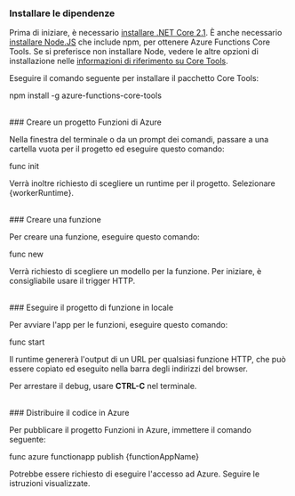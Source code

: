 ### Installare le dipendenze

Prima di iniziare, è necessario <a href="https://go.microsoft.com/fwlink/?linkid=2016373" target="_blank">installare .NET Core 2.1</a>. È anche necessario <a href="https://go.microsoft.com/fwlink/?linkid=2016195" target="_blank">installare Node.JS</a> che include npm, per ottenere Azure Functions Core Tools. Se si preferisce non installare Node, vedere le altre opzioni di installazione nelle <a href="https://go.microsoft.com/fwlink/?linkid=2016192" target="_blank">informazioni di riferimento su Core Tools</a>.

Eseguire il comando seguente per installare il pacchetto Core Tools:

<MarkdownHighlighter>npm install -g azure-functions-core-tools</MarkdownHighlighter>

<br/>
### Creare un progetto Funzioni di Azure

Nella finestra del terminale o da un prompt dei comandi, passare a una cartella vuota per il progetto ed eseguire questo comando:

<MarkdownHighlighter>func init</MarkdownHighlighter>

Verrà inoltre richiesto di scegliere un runtime per il progetto. Selezionare {workerRuntime}.

<br/>
### Creare una funzione

Per creare una funzione, eseguire questo comando:

<MarkdownHighlighter>func new</MarkdownHighlighter>

Verrà richiesto di scegliere un modello per la funzione. Per iniziare, è consigliabile usare il trigger HTTP.

<br/>
### Eseguire il progetto di funzione in locale

Per avviare l'app per le funzioni, eseguire questo comando:

<MarkdownHighlighter>func start</MarkdownHighlighter>

Il runtime genererà l'output di un URL per qualsiasi funzione HTTP, che può essere copiato ed eseguito nella barra degli indirizzi del browser.

Per arrestare il debug, usare **CTRL-C** nel terminale.

<br/>
### Distribuire il codice in Azure

Per pubblicare il progetto Funzioni in Azure, immettere il comando seguente:

<MarkdownHighlighter>func azure functionapp publish {functionAppName}</MarkdownHighlighter>

Potrebbe essere richiesto di eseguire l'accesso ad Azure. Seguire le istruzioni visualizzate.
